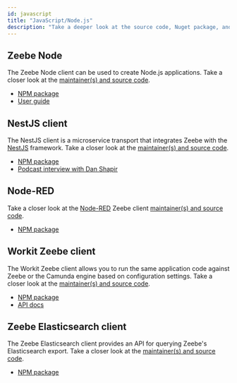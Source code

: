 ```yaml
---
id: javascript
title: "JavaScript/Node.js"
description: "Take a deeper look at the source code, Nuget package, and API docs alongside JavaScript and Node.js."
---
```


## Zeebe Node

The Zeebe Node client can be used to create Node.js applications. Take a closer look at the [maintainer(s) and source code](https://github.com/camunda-community-hub/zeebe-client-node-js).

- [NPM package](https://www.npmjs.com/package/zeebe-node)
- [User guide](https://github.com/camunda-community-hub/zeebe-client-node-js)

## NestJS client

The NestJS client is a microservice transport that integrates Zeebe with the [NestJS](https://nestjs.com/) framework. Take a closer look at the [maintainer(s) and source code](https://github.com/camunda-community-hub/nestjs-zeebe).

- [NPM package](https://www.npmjs.com/package/@payk/nestjs-zeebe)
- [Podcast interview with Dan Shapir](https://zeebe.buzzsprout.com/454051/1989112-zeebe-and-nestjs)

## Node-RED

Take a closer look at the [Node-RED](https://nodered.org/) Zeebe client [maintainer(s) and source code](https://github.com/camunda-community-hub/node-red-contrib-zeebe).

- [NPM package](https://www.npmjs.com/package/node-red-contrib-zeebe)

## Workit Zeebe client

The Workit Zeebe client allows you to run the same application code against Zeebe or the Camunda engine based on configuration settings. Take a closer look at the [maintainer(s) and source code](https://github.com/VilledeMontreal/workit).

- [NPM package](https://www.npmjs.com/package/workit-zeebe-client)
- [API docs](https://villedemontreal.github.io/workit/)

## Zeebe Elasticsearch client

The Zeebe Elasticsearch client provides an API for querying Zeebe's Elasticsearch export. Take a closer look at the [maintainer(s) and source code](https://github.com/VilledeMontreal/workit/tree/master/packages/zeebe-elasticsearch-client).

- [NPM package](https://www.npmjs.com/package/zeebe-elasticsearch-client)
